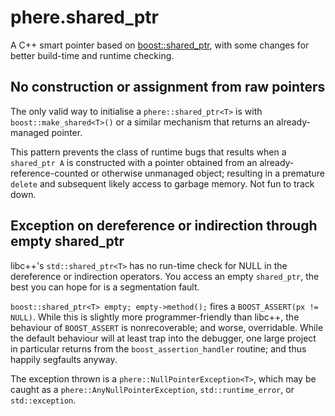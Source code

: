 phere.shared_ptr
================

A C++ smart pointer based on [boost::shared_ptr](http://www.boost.org/doc/libs/release/libs/smart_ptr/shared_ptr.htm), with some changes for better build-time and runtime checking.

No construction or assignment from raw pointers
----------------------------------------------

The only valid way to initialise a `phere::shared_ptr<T>` is with `boost::make_shared<T>()` or a similar mechanism that returns an already-managed pointer.

This pattern prevents the class of runtime bugs that results when a `shared_ptr A` is constructed with a pointer obtained from an already-reference-counted or otherwise unmanaged object; resulting in a premature `delete` and subsequent likely access to garbage memory.  Not fun to track down.


Exception on dereference or indirection through empty shared_ptr
----------------------------------------------------------------

libc++'s `std::shared_ptr<T>` has no run-time check for NULL in the dereference or indirection operators.  You access an empty `shared_ptr`, the best you can hope for is a segmentation fault.

`boost::shared_ptr<T> empty; empty->method();` fires a `BOOST_ASSERT(px != NULL)`.  While this is slightly more programmer-friendly than libc++, the behaviour of `BOOST_ASSERT` is nonrecoverable; and worse, overridable.  While the default behaviour will at least trap into the debugger, one large project in particular returns from the `boost_assertion_handler` routine; and thus happily segfaults anyway.

The exception thrown is a `phere::NullPointerException<T>`, which may be caught as a `phere::AnyNullPointerException`, `std::runtime_error`, or `std::exception`.
